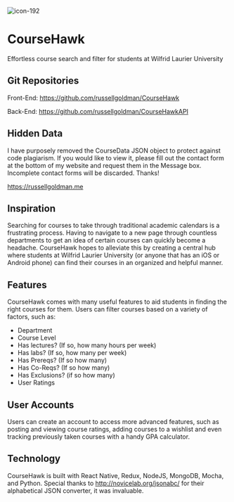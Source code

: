 ![icon-192](https://user-images.githubusercontent.com/15056496/42131742-58713e46-7cd7-11e8-83d5-5ec2e7261cd6.png)

# CourseHawk
Effortless course search and filter for students at Wilfrid Laurier University

## Git Repositories
Front-End: https://github.com/russellgoldman/CourseHawk

Back-End: https://github.com/russellgoldman/CourseHawkAPI

## Hidden Data
I have purposely removed the CourseData JSON object to protect against code plagiarism. If you would like to view it, please fill out the contact form at the bottom of my website and request them in the Message box. Incomplete contact forms will be discarded. Thanks!

https://russellgoldman.me

## Inspiration
Searching for courses to take through traditional academic calendars is a frustrating process. Having to navigate to a new page through countless departments to get an idea of certain courses can quickly become a headache.
CourseHawk hopes to alleviate this by creating a central hub where students at Wilfrid Laurier University (or anyone that has an iOS or Android phone) can find their courses in an organized and helpful manner.

## Features
CourseHawk comes with many useful features to aid students in finding the right courses for them. Users can filter courses based on a variety of factors, such as:
- Department
- Course Level
- Has lectures? (If so, how many hours per week)
- Has labs? (If so, how many per week)
- Has Prereqs? (If so how many)
- Has Co-Reqs? (If so how many)
- Has Exclusions? (if so how many)
- User Ratings

## User Accounts
Users can create an account to access more advanced features, such as posting and viewing course ratings, adding courses to a wishlist and even tracking previously taken courses with a handy GPA calculator.

## Technology
CourseHawk is built with React Native, Redux, NodeJS, MongoDB, Mocha, and Python. Special thanks to http://novicelab.org/jsonabc/ for their alphabetical JSON converter, it was invaluable.
